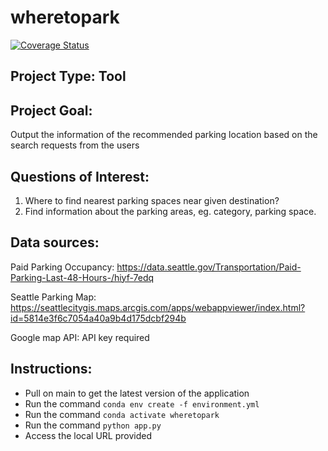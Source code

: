 # wheretopark

[![Coverage Status](https://coveralls.io/repos/github/jennywong01/wheretopark/badge.svg?branch=main)](https://coveralls.io/github/jennywong01/wheretopark?branch=main)


## Project Type: Tool

## Project Goal: 
Output the information of the recommended parking location based on the search requests from the users

## Questions of Interest:
  1. Where to find nearest parking spaces near given destination?
  2. Find information about the parking areas, eg. category, parking space.
  
## Data sources:

Paid Parking Occupancy: https://data.seattle.gov/Transportation/Paid-Parking-Last-48-Hours-/hiyf-7edq

Seattle Parking Map: https://seattlecitygis.maps.arcgis.com/apps/webappviewer/index.html?id=5814e3f6c7054a40a9b4d175dcbf294b

Google map API: API key required

## Instructions:
* Pull on main to get the latest version of the application
* Run the command `conda env create -f environment.yml`
* Run the command `conda activate wheretopark`
* Run the command `python app.py`
* Access the local URL provided
